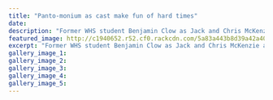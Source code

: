 ```yaml
---
title: "Panto-monium as cast make fun of hard times"
date: 
description: "Former WHS student Benjamin Clow as Jack and Chris McKenzie as his mother in Wanganui Repertory Theatre's production of Roger Hall's Jack and the Beanstalk..."
featured_image: http://c1940652.r52.cf0.rackcdn.com/5a83a443b8d39a42a40005f3/Ben-clow.jpg
excerpt: "Former WHS student Benjamin Clow as Jack and Chris McKenzie as his mother in Wanganui Repertory Theatre's production of Roger Hall's Jack and the Beanstalk."
gallery_image_1: 
gallery_image_2: 
gallery_image_3: 
gallery_image_4: 
gallery_image_5: 
---
```

